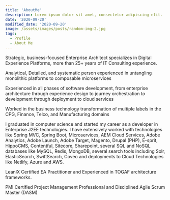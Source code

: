 ```yaml
---
title: 'AboutMe'
description: Lorem ipsum dolor sit amet, consectetur adipiscing elit.
date: '2020-09-20'
modified_date: '2020-09-20'
image: /assets/images/posts/random-img-2.jpg
tags:
  - Profile
  - About Me
---
```


Strategic, business-focused Enterprise Architect specializes in Digital Experience Platforms,  more than 25+ years of IT Consulting experience.

Analytical, Detailed, and systematic person experienced in untangling monolithic platforms to composable microservices

Experienced in all phases of software development, from enterprise architecture through experience design to journey orchestration to development through deployment to cloud services

Worked in the business technology transformation of multiple labels in the CPG, Finance, Telco, and Manufacturing domains

I graduated in computer science and started my career as a developer in  Enterprise J2EE technologies. I have extensively worked with technologies like Spring MVC, Spring Boot, Microservices, AEM Cloud Services, Adobe Analytics, Adobe Launch, Adobe Target, Magento, Drupal (PHP),  E-sprit, HippoCMS,  Contentful, Sitecore, Sharepoint, several SQL and NoSQL databases like MySQL, Redis, MongoDB, several search tools including Solr, ElasticSearch, SwiftSearch, Coveo and deployments to  Cloud Technologies like Netlify, Azure and AWS.

LeanIX Certified EA Practitioner and Experienced in TOGAF architecture frameworks.

PMI Certified Project Management Professional and Disciplined Agile Scrum Master (DASM)
